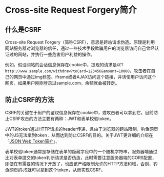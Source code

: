 # Cross-site Request Forgery简介


## 什么是CSRF

Cross-site Request Forgery（简称CSRF），意思是跨站请求伪造。原理是利用网站服务器对浏览器的信任，通过一些技术手段欺骗用户的浏览器访问自己曾经认证过的网站，并执行一些危害用户利益的操作。

例如，假设网站的会话信息保存在cookie中，提现的请求是`GET http://www.sample.com/withdraw?toCard=123456&amount=10000`，攻击者在自己的网页中通过img标签、iframe或者AJAX访问这个链接，并诱使用户访问这个网页，如果用户刚刚登录过sample.com，余额就会被转走。

## 防止CSRF的方法

CSRF的关键在于用户的鉴权信息保存在cookie中，或攻击者可以拿到它。目前防止CSRF攻击的方法主要有两种：JWT和表单校验token。

JWT的token通过HTTP请求的header传递，且由于浏览器的跨站限制，钓鱼网页中的JS无法拿到token，从而达到防止CSRF的目的。关于JWT更详细的介绍在「[JSON Web Token简介](/post/introduction-of-json-web-token/)」。

表单校验token通常是存储在表单的隐藏字段中的一个随机字符串，服务器端通过比对表单提交的token判断请求是否伪造，此时需要注意服务器端的CORS配置，即便在有需要的情况下开放了，也应该严格限制允许的HTTP方法和域，否则，钓鱼网页的JS就可以拿到这个token，从而实现CSRF。


